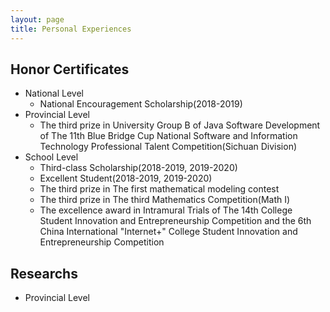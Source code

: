 ```yaml
---
layout: page
title: Personal Experiences
---
```

## Honor Certificates

* National Level
  * National Encouragement Scholarship(2018-2019)
* Provincial Level
  * The third prize in University Group B of Java Software Development of The 11th Blue Bridge Cup National Software and Information Technology Professional Talent Competition(Sichuan Division)
* School Level 
  * Third-class Scholarship(2018-2019, 2019-2020)
  * Excellent Student(2018-2019, 2019-2020)
  * The third prize in The first mathematical modeling contest
  * The third prize in The third Mathematics Competition(Math I)
  * The excellence award in Intramural Trials of The 14th College Student Innovation and Entrepreneurship Competition and the 6th China International "Internet+" College Student Innovation and Entrepreneurship Competition

## Researchs

* Provincial Level
